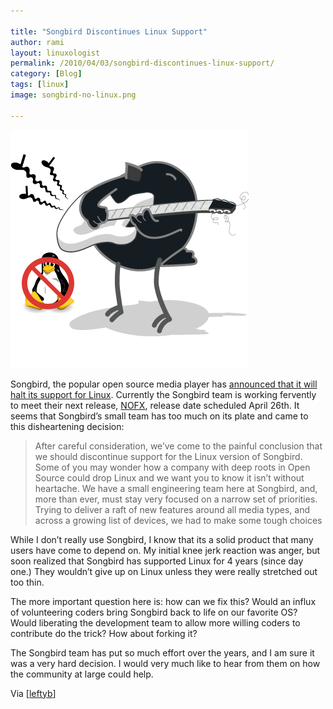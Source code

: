 ```yaml
---

title: "Songbird Discontinues Linux Support"
author: rami
layout: linuxologist 
permalink: /2010/04/03/songbird-discontinues-linux-support/
category: [Blog]
tags: [linux]
image: songbird-no-linux.png

---
```


![songbird discontinues linux support](/assets/images/content/blog/songbird-no-linux.png)

Songbird, the popular open source media player has [announced that it will halt its support for Linux](http://blog.songbirdnest.com/2010/04/02/songbird-singing-a-new-tune/). Currently the Songbird team is working fervently to meet their next release, [NOFX](http://wiki.songbirdnest.com/Releases/NOFX), release date scheduled April 26th. It seems that Songbird’s small team has too much on its plate and came to this disheartening decision:

> After careful consideration, we’ve come to the painful conclusion that we should discontinue support for the Linux version of Songbird. Some of you may wonder how a company with deep roots in Open Source could drop Linux and we want you to know it isn’t without heartache. We have a small engineering team here at Songbird, and, more than ever, must stay very focused on a narrow set of priorities. Trying to deliver a raft of new features around all media types, and across a growing list of devices, we had to make some tough choices

While I don’t really use Songbird, I know that its a solid product that many users have come to depend on. My initial knee jerk reaction was anger, but soon realized that Songbird has supported Linux for 4 years (since day one.) They wouldn’t give up on Linux unless they were really stretched out too thin.

The more important question here is: how can we fix this? Would an influx of volunteering coders bring Songbird back to life on our favorite OS? Would liberating the development team to allow more willing coders to contribute do the trick? How about forking it?

The Songbird team has put so much effort over the years, and I am sure it was a very hard decision. I would very much like to hear from them on how the community at large could help.

Via [[leftyb](http://leftyfb.com/2010/04/02/songbird-halts-major-support-for-linux/)]
